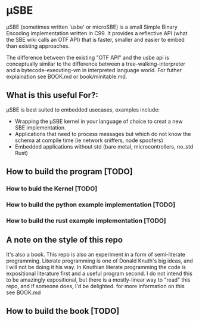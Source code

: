 # μSBE
μSBE (sometimes written 'usbe' or microSBE) is a small Simple Binary Encoding implementation written in C99.
It provides a reflective API (what the SBE wiki calls an OTF API) that is faster, smaller and easier to embed than existing approaches. 

The difference between the existing "OTF API" and the usbe api is conceptually similar to the difference between a tree-walking-interpreter and a bytecode-executing-vm in interpreted language world. For futher explaination see BOOK.md or book/minitable.md.

## What is this useful For?:
μSBE is best suited to embedded usecases, examples include:
- Wrapping the μSBE kernel in your language of choice to creat a new SBE implementation.
- Applications that need to process messages but which do not know the schema at compile time (ie network sniffers, node spoofers)
- Embedded applications without std (bare metal, microcontrollers, no_std Rust)

## How to build the program [TODO]
### How to buid the Kernel [TODO]
### How to build the python example implementation [TODO]
### How to build the rust example implementation [TODO]

## A note on the style of this repo
It's also a book.
This repo is also an experiment in a form of semi-literate programming. Literate programming is one of Donald Knuth's big ideas, and I will not be doing it his way. In Knuthian literate programming the code is expositional literature first and a useful program second. I do not intend this to be amazingly expositional, but there is a mostly-linear way to "read" this repo, and if someone does, I'd be delighted. for more information on this see BOOK.md

## How to build the book [TODO]

